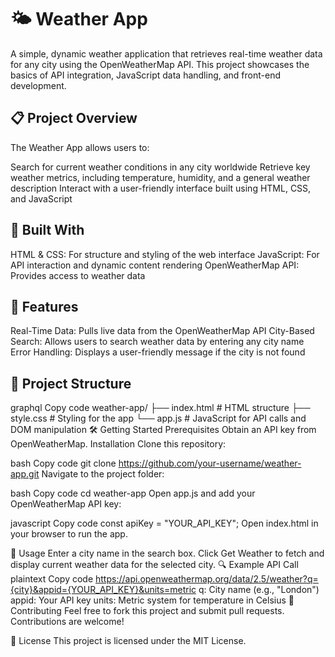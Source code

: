 # 🌤️ Weather App
A simple, dynamic weather application that retrieves real-time weather data for any city using the OpenWeatherMap API. This project showcases the basics of API integration, JavaScript data handling, and front-end development.

## 📋 Project Overview
The Weather App allows users to:

Search for current weather conditions in any city worldwide
Retrieve key weather metrics, including temperature, humidity, and a general weather description
Interact with a user-friendly interface built using HTML, CSS, and JavaScript
## 🔧 Built With
HTML & CSS: For structure and styling of the web interface
JavaScript: For API interaction and dynamic content rendering
OpenWeatherMap API: Provides access to weather data
## 🚀 Features
Real-Time Data: Pulls live data from the OpenWeatherMap API
City-Based Search: Allows users to search weather data by entering any city name
Error Handling: Displays a user-friendly message if the city is not found
## 📂 Project Structure
graphql
Copy code
weather-app/
├── index.html         # HTML structure
├── style.css          # Styling for the app
└── app.js             # JavaScript for API calls and DOM manipulation
🛠️ Getting Started
Prerequisites
Obtain an API key from OpenWeatherMap.
Installation
Clone this repository:

bash
Copy code
git clone https://github.com/your-username/weather-app.git
Navigate to the project folder:

bash
Copy code
cd weather-app
Open app.js and add your OpenWeatherMap API key:

javascript
Copy code
const apiKey = "YOUR_API_KEY";
Open index.html in your browser to run the app.

📜 Usage
Enter a city name in the search box.
Click Get Weather to fetch and display current weather data for the selected city.
🔍 Example API Call
plaintext
Copy code
https://api.openweathermap.org/data/2.5/weather?q={city}&appid={YOUR_API_KEY}&units=metric
q: City name (e.g., "London")
appid: Your API key
units: Metric system for temperature in Celsius
🤝 Contributing
Feel free to fork this project and submit pull requests. Contributions are welcome!

📄 License
This project is licensed under the MIT License.

